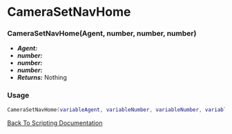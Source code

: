 # CameraSetNavHome

### CameraSetNavHome(Agent, number, number, number)
- ***Agent:*** 
- ***number:*** 
- ***number:*** 
- ***number:*** 
- ***Returns:*** Nothing

### Usage

```Lua
CameraSetNavHome(variableAgent, variableNumber, variableNumber, variableNumber)
```


[Back To Scripting Documentation](../README.md)
